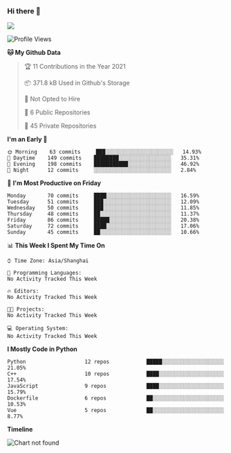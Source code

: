 ### Hi there 👋

<!--
**worsecoder/worsecoder** is a ✨ _special_ ✨ repository because its `README.md` (this file) appears on your GitHub profile.

Here are some ideas to get you started:

- 🔭 I’m currently working on ...
- 🌱 I’m currently learning ...
- 👯 I’m looking to collaborate on ...
- 🤔 I’m looking for help with ...
- 💬 Ask me about ...
- 📫 How to reach me: ...
- 😄 Pronouns: ...
- ⚡ Fun fact: ...
-->

![](https://github-readme-stats.vercel.app/api?username=worsecoder&theme=dark)

<!--START_SECTION:waka-->
![Profile Views](http://img.shields.io/badge/Profile%20Views-0-blue)

**🐱 My Github Data** 

> 🏆 11 Contributions in the Year 2021
 > 
> 📦 371.8 kB Used in Github's Storage 
 > 
> 🚫 Not Opted to Hire
 > 
> 📜 6 Public Repositories 
 > 
> 🔑 45 Private Repositories  
 > 
**I'm an Early 🐤** 

```text
🌞 Morning    63 commits     ███░░░░░░░░░░░░░░░░░░░░░░   14.93% 
🌆 Daytime    149 commits    ████████░░░░░░░░░░░░░░░░░   35.31% 
🌃 Evening    198 commits    ███████████░░░░░░░░░░░░░░   46.92% 
🌙 Night      12 commits     ░░░░░░░░░░░░░░░░░░░░░░░░░   2.84%

```
📅 **I'm Most Productive on Friday** 

```text
Monday       70 commits     ████░░░░░░░░░░░░░░░░░░░░░   16.59% 
Tuesday      51 commits     ███░░░░░░░░░░░░░░░░░░░░░░   12.09% 
Wednesday    50 commits     ███░░░░░░░░░░░░░░░░░░░░░░   11.85% 
Thursday     48 commits     ██░░░░░░░░░░░░░░░░░░░░░░░   11.37% 
Friday       86 commits     █████░░░░░░░░░░░░░░░░░░░░   20.38% 
Saturday     72 commits     ████░░░░░░░░░░░░░░░░░░░░░   17.06% 
Sunday       45 commits     ██░░░░░░░░░░░░░░░░░░░░░░░   10.66%

```


📊 **This Week I Spent My Time On** 

```text
⌚︎ Time Zone: Asia/Shanghai

💬 Programming Languages: 
No Activity Tracked This Week

🔥 Editors: 
No Activity Tracked This Week

🐱‍💻 Projects: 
No Activity Tracked This Week

💻 Operating System: 
No Activity Tracked This Week

```

**I Mostly Code in Python** 

```text
Python                   12 repos            █████░░░░░░░░░░░░░░░░░░░░   21.05% 
C++                      10 repos            ████░░░░░░░░░░░░░░░░░░░░░   17.54% 
JavaScript               9 repos             ████░░░░░░░░░░░░░░░░░░░░░   15.79% 
Dockerfile               6 repos             ██░░░░░░░░░░░░░░░░░░░░░░░   10.53% 
Vue                      5 repos             ██░░░░░░░░░░░░░░░░░░░░░░░   8.77%

```


**Timeline**

![Chart not found](https://raw.githubusercontent.com/worsecoder/worsecoder/main/charts/bar_graph.png) 


<!--END_SECTION:waka-->

